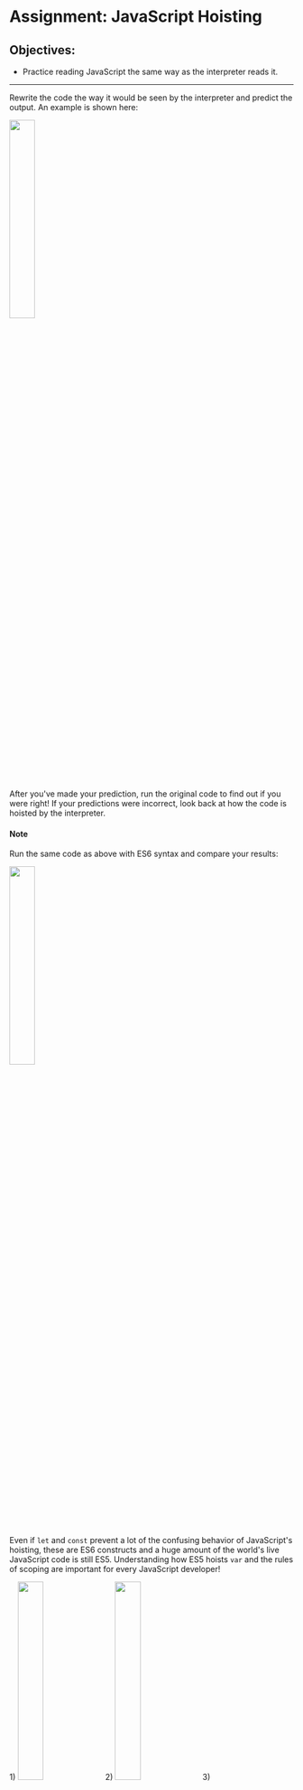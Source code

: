 <h1>Assignment: JavaScript Hoisting</h1>

<h2>Objectives:</h2>
<ul>
  <li>Practice reading JavaScript the same way as the interpreter reads it.</li>
</ul>

<hr>

<p>Rewrite the code the way it would be seen by the interpreter and predict the output. An example is shown here:</p>
<img src="https://github.com/alirabah93/Coding-Dojo/blob/master/MERN/javaScript/fundamentals/readMeFiles/example1.jpg" style="width: 30%" />
<p>After you've made your prediction, run the original code to find out if you were right! If your predictions were incorrect, look back at how the code is hoisted by the interpreter.</p>
<h4><strong>Note</strong></h4>
<p>Run the same code as above with ES6 syntax and compare your results:</p>
<img src="https://github.com/alirabah93/Coding-Dojo/blob/master/MERN/javaScript/fundamentals/readMeFiles/example2.jpg" style="width: 30%" />
<p>Even if <code>let</code> and <code>const</code> prevent a lot of the confusing behavior of JavaScript's hoisting, these are ES6 constructs and a huge amount of 
  the world's live JavaScript code is still ES5. Understanding how ES5 hoists <code>var</code> and the rules of scoping are important for every JavaScript developer!</p>
1)
<img src="https://github.com/alirabah93/Coding-Dojo/blob/master/MERN/javaScript/fundamentals/readMeFiles/code1.jpg" style="width: 30%" />
2)
<img src="https://github.com/alirabah93/Coding-Dojo/blob/master/MERN/javaScript/fundamentals/readMeFiles/code2.jpg.jpg" style="width: 30%" />
3)
<img src="https://github.com/alirabah93/Coding-Dojo/blob/master/MERN/javaScript/fundamentals/readMeFiles/code3.jpg.jpg" style="width: 30%" />
4)
<img src="https://github.com/alirabah93/Coding-Dojo/blob/master/MERN/javaScript/fundamentals/readMeFiles/code4.jpg.jpg" style="width: 30%" />
5)
<img src="https://github.com/alirabah93/Coding-Dojo/blob/master/MERN/javaScript/fundamentals/readMeFiles/code5.jpg.jpg" style="width: 30%" />
6)
<img src="https://github.com/alirabah93/Coding-Dojo/blob/master/MERN/javaScript/fundamentals/readMeFiles/code6.jpg.jpg" style="width: 30%" />
7)
<img src="https://github.com/alirabah93/Coding-Dojo/blob/master/MERN/javaScript/fundamentals/readMeFiles/code7.jpg.jpg" style="width: 30%" />
8) Bonus ES6: const
<img src="https://github.com/alirabah93/Coding-Dojo/blob/master/MERN/javaScript/fundamentals/readMeFiles/code8.jpg.jpg" style="width: 30%" />

<hr>

<h4>To Do List</h4>
<p>Rewrite the given code as it is seen by the interpreter</p>
<p>Predict the outputs</p>
<p>Run the original code and compare the outputs to your predictions</p>

